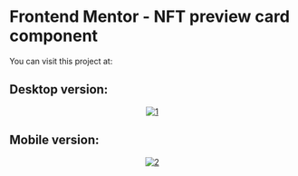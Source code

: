 # Frontend Mentor - NFT preview card component
You can visit this project at: []()

## Desktop version:
<p align="center">
<a href="https://postimg.cc/62kRPBZh" target="_blank"><img src="https://i.postimg.cc/62kRPBZh/1.png" alt="1"/></a>
</p>

## Mobile version:
<p align="center">
<a href="https://postimg.cc/N2RTqZ7v" target="_blank"><img src="https://i.postimg.cc/N2RTqZ7v/2.png" alt="2"/></a>
</p>
